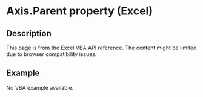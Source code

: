 # Axis.Parent property (Excel)

## Description
This page is from the Excel VBA API reference. The content might be limited due to browser compatibility issues.

## Example
No VBA example available.
